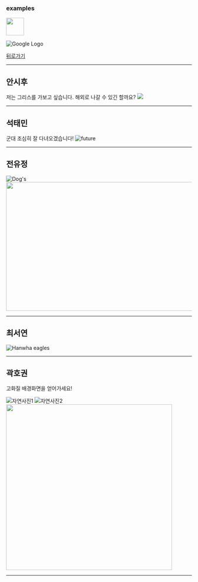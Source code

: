 ### examples

<img src="https://github.com/favicon.ico" width="48">

![Google Logo](https://www.google.com/images/branding/googlelogo/1x/googlelogo_color_272x92dp.png)


[뒤로가기](./README.md)

* * *
## 안시후
저는 그리스를 가보고 싶습니다.
해외로 나갈 수 있긴 할까요?
<img src="https://search.pstatic.net/common?type=o&size=108x81&quality=75&direct=true&src=http%3A%2F%2Fdbscthumb.phinf.naver.net%2F1230_000_1%2F20120625174555319_QHL5C988Q.png%2F164_p.png%3Ftype%3Dm1500">

_ _ _
## 석태민
군대 조심히 잘 다녀오겠습니다!
![future](http://blogfiles.naver.net/MjAxOTEwMDFfMjQ3/MDAxNTY5ODg2OTQzNDU1.fcIpNGvOSNzL1vJmKyqZ_2KGu8D-JDLn1TKnjVLIK6Ig.imaZQ5qhboDQwCeG7Gd7BFfppGryZwCN_ziQaScWOqUg.PNG.spdeaymfii/%B1%BA%B4%EB4.png)
_ _ _
## 전유정
![Dog's](https://img.insight.co.kr/static/2019/05/29/700/0k2sv68nso46ww4o5js6.jpg "Cute Dog's")
<img src ="https://lh3.googleusercontent.com/proxy/EzkJYdYp4LWG5CPtsHUevvxqm0w2gx1rJEyQ92xRoCjo1_YJNLdU_MBNbZ0k6z83CvxgK2acYTW_5o1kJGzx2O55LjX50ZwoKXlIQi8eOjDaV2MOmJktpmpRGnSNaid7z_8odPf6XArplhncyun93h7XhdPbOWXxLy7PUtmL" width="700" height="350" >
_ _ _
## 최서연
![Hanwha eagles](https://search.pstatic.net/common?type=o&size=150x112&quality=95&direct=true&src=http%3A%2F%2Fsstatic.naver.net%2Fkeypage%2Fimage%2Fdss%2F146%2F48%2F40%2F93%2F146_2484093_team_image_url_1484021222014.jpg)  
_ _ _
## 곽호권
고화질 배경화면을 얻어가세요!

![자연사진1](http://hd.wallpaperswide.com/thumbs/spirit_island_maligne_lake_jasper_national_park_alberta_canada-t2.jpg)
![자연사진2](http://hd.wallpaperswide.com/thumbs/beautiful_moraine_lake_sunrise-t2.jpg)
<img src="http://hd.wallpaperswide.com/thumbs/mountain_lake-t2.jpg" width ="450">  
_ _ _
